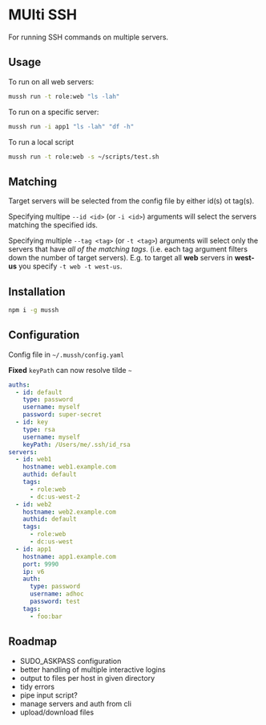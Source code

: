 # MUlti SSH

For running SSH commands on multiple servers.

## Usage

To run on all web servers:

```bash
mussh run -t role:web "ls -lah"
```

To run on a specific server:

```bash
mussh run -i app1 "ls -lah" "df -h"
```

To run a local script

```bash
mussh run -t role:web -s ~/scripts/test.sh
```

## Matching

Target servers will be selected from the config file by either id(s) ot tag(s).

Specifying multipe `--id <id>` (or `-i <id>`) arguments will select the servers matching the specified ids.

Specifying multiple `--tag <tag>` (or `-t <tag>`) arguments will select only the servers that have *all of the matching tags*. (i.e. each tag argument filters down the number of target servers). E.g. to target all **web** servers in **west-us** you specify `-t web -t west-us`.

## Installation

```bash
npm i -g mussh
```

## Configuration

Config file in `~/.mussh/config.yaml`

**Fixed** `keyPath` can now resolve tilde `~`

```yaml
auths:
  - id: default
    type: password
    username: myself
    password: super-secret
  - id: key
    type: rsa
    username: myself
    keyPath: /Users/me/.ssh/id_rsa
servers:
  - id: web1
    hostname: web1.example.com
    authid: default
    tags:
      - role:web
      - dc:us-west-2
  - id: web2
    hostname: web2.example.com
    authid: default
    tags:
      - role:web
      - dc:us-west
  - id: app1
    hostname: app1.example.com
    port: 9990
    ip: v6
    auth:
      type: password
      username: adhoc
      password: test
    tags:
      - foo:bar
```

## Roadmap

* SUDO_ASKPASS configuration
* better handling of multiple interactive logins
* output to files per host in given directory
* tidy errors
* pipe input script?
* manage servers and auth from cli
* upload/download files


